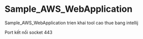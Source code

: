 # Sample_AWS_WebApplication
Sample_AWS_WebApplication trien khai tool cao thue bang intellij

Port kết nối socket 443
